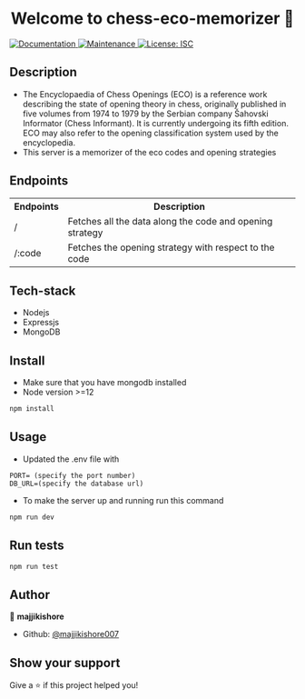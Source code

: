 <h1 align="center">Welcome to chess-eco-memorizer 👋</h1>

<p>
  <a href="https://github.com/majjikishore007/chess-eco-memorizer#readme" target="_blank">
    <img alt="Documentation" src="https://img.shields.io/badge/documentation-yes-brightgreen.svg" />
  </a>
  <a href="https://github.com/majjikishore007/chess-eco-memorizer/graphs/commit-activity" target="_blank">
    <img alt="Maintenance" src="https://img.shields.io/badge/Maintained%3F-yes-green.svg" />
  </a>
  <a href="https://github.com/majjikishore007/chess-eco-memorizer/blob/master/LICENSE" target="_blank">
    <img alt="License: ISC" src="https://img.shields.io/github/license/majjikishore007/chess-eco-memorizer" />
  </a>
</p>

## Description
- The Encyclopaedia of Chess Openings (ECO) is a reference work describing the state of opening theory in chess, originally published in five volumes from 1974 to 1979 by the Serbian company Šahovski Informator (Chess Informant). It is currently undergoing its fifth edition. ECO may also refer to the opening classification system used by the encyclopedia.  
- This server is a memorizer of the eco codes and opening strategies 

## Endpoints

<table>
  <tr>
    <th>Endpoints</th>
    <th>Description</th>
  </tr>
  <tr>
    <td>/</td>
    <td>Fetches  all the data along the code and opening strategy </td>
  </tr>
   <tr>
    <td>/:code</td>
    <td>Fetches the opening strategy with respect to the code </td>
  </tr>
  </tr>
</table>


## Tech-stack
- Nodejs
- Expressjs
- MongoDB



## Install
- Make sure that you have mongodb installed
- Node version >=12

```sh
npm install
```

## Usage
- Updated the .env file with 
```
PORT= (specify the port number)
DB_URL=(specify the database url)
```
- To make the server up and running run this command

```sh
npm run dev
```

## Run tests

```sh
npm run test
```

## Author

👤 **majjikishore**

* Github: [@majjikishore007](https://github.com/majjikishore007)

## Show your support

Give a ⭐️ if this project helped you!

